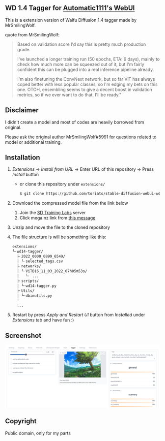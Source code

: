 WD 1.4 Tagger for [Automatic1111's WebUI](https://github.com/AUTOMATIC1111/stable-diffusion-webui)
---
This is a extension version of Waifu Diffusion 1.4 tagger made by MrSmilingWolf.

quote from MrSmilingWolf:

> Based on validation score I'd say this is pretty much production grade.
>
> I've launched a longer training run (50 epochs, ETA: 9 days), mainly to check how much more can be squeezed out of it, but I'm fairly confident this can be plugged into a real inference pipeline already.
>
> I'm also finetuning the ConvNext network, but so far ViT has always coped better with less popular classes, so I'm edging my bets on this one.
OTOH, ensembling seems to give a decent boost in validation metrics, so if we ever want to do that, I'll be ready."

## Disclaimer

I didn't create a model and most of codes are heavily borrowed from original.

Please ask the original author MrSmilingWolf#5991 for questions related to model or additional training.

## Installation

1. *Extensions* -> *Install from URL* -> Enter URL of this repository -> Press *Install* button
   - or clone this repository under `extensions/`
     ```sh
     $ git clone https://github.com/toriato/stable-diffusion-webui-wd14-tagger.git extensions/wd14-tagger
     ```

1. Download the compressed model file from the link below
   1. Join the [SD Training Labs](https://discord.gg/zUDeSwMf2k) server
   1. Click mega.nz link from [this message](https://discord.com/channels/1038249716149928046/1038249717001359402/1041160494150594671)

1. Unzip and move the file to the cloned repository

1. The file structure is will be something like this:
   ```
   extensions/
   └╴wd14-tagger/
     ├╴2022_0000_0899_6549/
     │ └╴selected_tags.csv
     ├╴networks/
     │ └╴ViTB16_11_03_2022_07h05m53s/
     │   └╴ ...
     ├╴scripts/
     │ └╴wd14-tagger.py
     ├╴Utils/
     │ └╴dbimutils.py
     ╵
     ...

   ```

1. Restart by press *Apply and Restart UI* button from *Installed* under *Extensions* tab and have fun :)

## Screenshot
![Screenshot](docs/screenshot.png)

## Copyright

Public domain, only for my parts